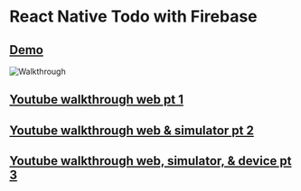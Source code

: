 # React Native Todo with Firebase

## [Demo](https://todolistwithfirebase.netlify.com/)

![Walkthrough](./intro.gif)

## [Youtube walkthrough web pt 1](https://youtu.be/j-DQcHJg49k)

## [Youtube walkthrough web & simulator pt 2](https://youtu.be/74FIy-inRqE)

## [Youtube walkthrough web, simulator, & device pt 3](https://www.youtube.com/watch?v=4fI5W7M2yBU)

